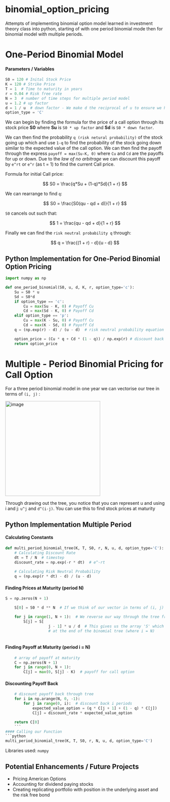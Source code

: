 # binomial_option_pricing
Attempts of implementing binomial option model learned in investment theory class into python, starting of with one period binomial mode then for binomial model with multiple periods.

# One-Period Binomial Model
#### Parameters / Variables
```python
S0 = 120 # Inital Stock Price
K = 120 # Strike Price
T = 1  # Time to maturity in years
r = 0.04 # Risk free rate
N = 3  # number of time steps for multiple period model
u = 1.2 # up factor
d = 1 / u  # down factor - We make d the reciprocal of u to ensure we have a balanced tree
option_type = 'C'
```
We can begin by finding the formula for the price of a call option through its stock price **S0** where **Su** is `S0 * up factor` and **Sd** is `S0 * down factor`.

We can then find the probability `q (risk netural probability)` of the stock going up which and use `1-q` to find the probability of the stock going down similar to the expected value of the call option. We can then find the payoff through the express `payoff = max(Su-K, 0)` where `Cu` and `Cd` are the payoffs for up or down. Due to the *law of no arbitrage* we can discount this payoff by `e^rt` or `e^r` (as t = 1) to find the current Call price.

Formula for initial Call price:

$$ S0 = \frac{q*Su + (1-q)*Sd}{1 + r} $$

We can rearrange to find `q`:

$$ S0 = \frac{S0(qu - qd + d)}{1 + r} $$

`S0` cancels out such that:

$$ 1 = \frac{qu - qd + d}{1 + r} $$

Finally we can find the `risk neutral probability q` through:

$$ q = \frac{(1 + r) - d}{u - d} $$

## Python Implementation for One-Period Binomial Option Pricing
```python
import numpy as np

def one_period_binomial(S0, u, d, K, r, option_type='c'):
    Su = S0 * u
    Sd = S0*d 
    if option_type == 'c':
        Cu = max(Su - K, 0) # Payoff Cu
        Cd = max(Sd - K, 0) # Payoff Cd
    elif option_type == 'p':
        Cu = max(K - Su, 0) # Payoff Cu
        Cd = max(K - Sd, 0) # Payoff Cd
    q = (np.exp(r) - d) / (u - d)  # risk neutral probability equation

    option_price = (Cu * q + Cd * (1 - q)) / np.exp(r) # discount back one period e^r
    return option_price

```

# Multiple - Period Binomial Pricing for Call Option

For a three period binomial model in one year we can vectorise our tree in terms of `(i, j)` :


<img width="300" alt="image" src="https://user-images.githubusercontent.com/115392875/215066749-9299f135-4be1-4ca1-b178-4d1971b5ae00.png">

Through drawing out the tree, you notice that you can represent u and using i and j: `u^j` and `d^(i-j)`. You can use this to find stock prices at maturity

## Python Implementation Multiple Period 

#### Calculating Constants
```python
def multi_period_binomial_tree(K, T, S0, r, N, u, d, option_type='C'):
    # Calculating Discount Rate
    dt = T / N  # timestep
    discount_rate = np.exp(-r * dt)  # e^-rt
    
    # Calculating Risk Neutral Probability
    q = (np.exp(r * dt) - d) / (u - d)
```
#### Finding Prices at Maturity (period N)
```python
S = np.zeros(N + 1)

    S[0] = S0 * d ** N  # If we think of our vector in terms of (i, j) this is position (N, 0)

    for j in range(1, N + 1):  # We reverse our way through the tree from (N,0) to (N,1) etc.
        S[j] = S[
                   j - 1] * u / d  # This gives us the array 'S' which contains values for the vector 
                   # at the end of the binomial tree (where i = N)
        
```

#### Finding Payoff at Maturity (period i = N)
```python
    # array of payoff at maturity
    C = np.zeros(N + 1)
    for j in range(0, N + 1):
        C[j] = max(0, S[j] - K)  # payoff for call option
```
#### Discounting Payoff Back
```python
    # discount payoff back through tree
    for i in np.arange(N, 0, -1):
        for j in range(0, i):  # discount back i periods
            expected_value_option = (q * C[j + 1] + (1 - q) * C[j])
            C[j] = discount_rate * expected_value_option

    return C[0]
    ```
#### Calling our Function
```python
multi_period_binomial_tree(K, T, S0, r, N, u, d, option_type='C')
```
Libraries used: `numpy`

## Potential Enhancements / Future Projects
* Pricing American Options
* Accounting for dividend paying stocks
* Creating replicating portfolio with position in the underlying asset and the risk free bond
 
